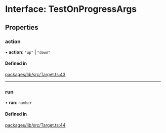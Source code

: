 # Interface: TestOnProgressArgs

## Properties

### action

• **action**: ``"up"`` \| ``"down"``

#### Defined in

[packages/lib/src/Target.ts:43](https://github.com/Knaackee/hotmig/blob/c2001ab/packages/lib/src/Target.ts#L43)

___

### run

• **run**: `number`

#### Defined in

[packages/lib/src/Target.ts:44](https://github.com/Knaackee/hotmig/blob/c2001ab/packages/lib/src/Target.ts#L44)
